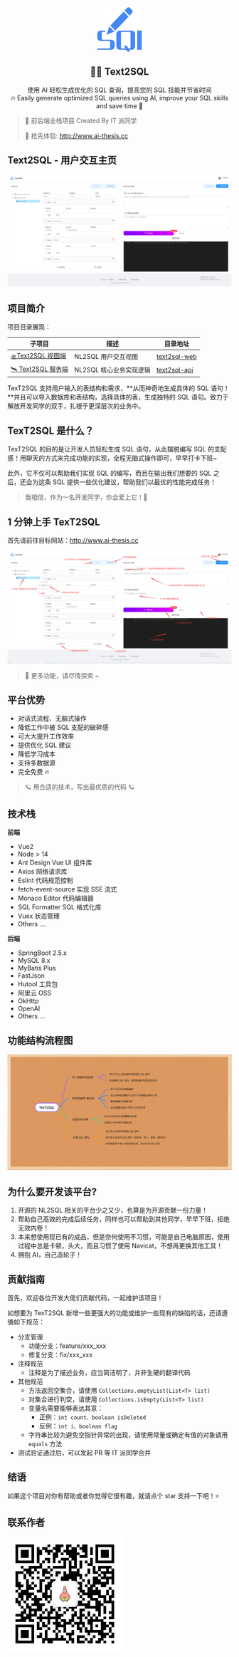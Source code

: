 <div align="center">
  <img src="/assert/logo.png" style="width:100px;height:100px;">
</div>
<p align="center">


<h2 align="center">👨‍💻 Text2SQL</h2>
 <p align="center">
     使用 AI 轻松生成优化的 SQL 查询，提高您的 SQL 技能并节省时间
     <br/>
	<span align="center">🔥 Easily generate optimized SQL queries using AI, improve your SQL skills and save time 📜</span>
</p>



> 🥳 前后端全栈项目 Created By IT 派同学
>
> 🙌 抢先体验:  http://www.ai-thesis.cc

<h2>Text2SQL - 用户交互主页</h2>

![image-20240703000928493](assert/home.png)

<h2>项目简介</h2>

项目目录展现：

| 子项目                                                       | 描述                    | 目录地址                                                     |
| ------------------------------------------------------------ | ----------------------- | ------------------------------------------------------------ |
| <a href="https://github.com/pdxjie/text2sql-v1.0/tree/master/text2sql-web">🛸Text2SQL 视图端</a> | NL2SQL 用户交互视图     | <a href="https://github.com/pdxjie/text2sql-v1.0/tree/master/text2sql-web">text2sql-web</a> |
| <a href="https://github.com/pdxjie/text2sql-v1.0/tree/master/text2sql-api">🛰️ Text2SQL 服务端</a> | NL2SQL 核心业务实现逻辑 | <a href="https://github.com/pdxjie/text2sql-v1.0/tree/master/text2sql-api">text2sql-api</a> |

TexT2SQL 支持用户输入的表结构和需求，**从而神奇地生成具体的 SQL 语句！**并且可以导入数据库和表结构，选择具体的表，生成独特的 SQL 语句。致力于解放开发同学的双手，扎根于更深层次的业务中。

<h2>TexT2SQL 是什么？</h2>

TexT2SQL 的目的是让开发人员轻松生成 SQL 语句，从此摆脱编写 SQL 的支配感！用聊天的方式来完成功能的实现，全程无脑式操作即可，早早打卡下班~

此外，它不仅可以帮助我们实现 SQL 的编写，而且在输出我们想要的 SQL 之后，还会为这条 SQL 提供一些优化建议，帮助我们以最优的性能完成任务！

> 我相信，作为一名开发同学，你会爱上它！🍻

<h2>1 分钟上手 TexT2SQL</h2>

首先请前往目标网站：http://www.ai-thesis.cc

![QQ截图20240702231005](assert/description.png)

> 🎈 更多功能，请尽情探索 ~

<h2>平台优势</h2>

- 对话式流程、无脑式操作
- 降低工作中被 SQL 支配的破碎感
- 可大大提升工作效率
- 提供优化 SQL 建议
- 降低学习成本
- 支持多数据源
- 完全免费 🔥


> 🪐 用合适的技术，写出最优质的代码 🪐

<h2>技术栈</h2>

**前端**

- Vue2
- Node > 14
- Ant Design Vue UI 组件库
- Axios 网络请求库
- Eslint 代码规范控制
- fetch-event-source  实现 SSE 流式
- Monaco Editor 代码编辑器
- SQL Formatter SQL 格式化库
- Vuex 状态管理
- Others ....

**后端**

- SpringBoot 2.5.x
- MySQL 8.x
- MyBatis Plus
- FastJson
- Hutool 工具包
- 阿里云 OSS
- OkHttp
- OpenAI
- Others ...

<h2>功能结构流程图</h2>

![QQ截图20240702234603](assert/flow.png)

<h2>为什么要开发该平台?</h2>

1. 开源的 NL2SQL 相关的平台少之又少，也算是为开源贡献一份力量！
2. 帮助自己高效的完成后续任务，同样也可以帮助到其他同学，早早下班，拒绝无效内卷！
3. 本来想使用现已有的成品，但是奈何使用不习惯，可能是自己电脑原因，使用过程中总是卡顿，头大，而且习惯了使用 Navicat，不想再更换其他工具！
4. 拥抱 AI，自己造轮子！

<h2>贡献指南</h2>

首先，欢迎各位开发大佬们贡献代码，一起维护该项目！

如想要为 TexT2SQL 新增一些更强大的功能或维护一些现有的缺陷的话，还请遵循如下规范：

- 分支管理
    - 功能分支：feature/xxx_xxx
    - 修复分支：fix/xxx_xxx
- 注释规范
    - 注释是为了描述业务，应当简洁明了，并非生硬的翻译代码
- 其他规范
    - 方法返回空集合，请使用 `Collections.emptyList(List<T> list)`
    - 对集合进行判空，请使用 `Collections.isEmpty(List<T> list)`
    - 变量名需要能够表达其意：
        - 正例：`int count、boolean isDeleted`
        - 反例：`int i、boolean flag`
    - 字符串比较为避免空指针异常的出现，请使用常量或确定有值的对象调用 `equals` 方法
- 测试验证通过后，可以发起 PR 等 IT 派同学合并

<h2>结语</h2>

如果这个项目对你有帮助或者你觉得它很有趣，就请点个 star 支持一下吧！⭐️

<h2>联系作者</h2>

![](assert/wechat.png)
